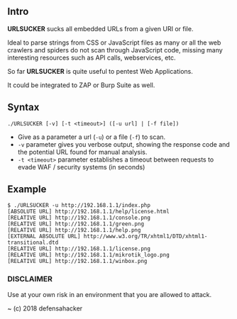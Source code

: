 ## Intro ##
**URLSUCKER** sucks all embedded URLs from a given URI or file.

Ideal to parse strings from CSS or JavaScript files as many or all the web crawlers and spiders do not scan through JavaScript code, missing many interesting resources such as API calls, webservices, etc.

So far **URLSUCKER** is quite useful to pentest Web Applications.

It could be integrated to ZAP or Burp Suite as well. 

## Syntax ##
```
./URLSUCKER [-v] [-t <timeout>] ([-u url] | [-f file])
```

- Give as a parameter a url (```-u```) or a file (```-f```) to scan.
- ```-v``` parameter gives you verbose output, showing the response code and the potential URL found for manual analysis.
- ```-t <timeout>``` parameter establishes a timeout between requests to evade WAF / security systems (in seconds)

## Example ##
```
$ ./URLSUCKER -u http://192.168.1.1/index.php
[ABSOLUTE URL] http://192.168.1.1/help/license.html
[RELATIVE URL] http://192.168.1.1/console.png
[RELATIVE URL] http://192.168.1.1/green.png
[RELATIVE URL] http://192.168.1.1/help.png
[EXTERNAL ABSOLUTE URL] http://www.w3.org/TR/xhtml1/DTD/xhtml1-transitional.dtd
[RELATIVE URL] http://192.168.1.1/license.png
[RELATIVE URL] http://192.168.1.1/mikrotik_logo.png
[RELATIVE URL] http://192.168.1.1/winbox.png
```


### DISCLAIMER ###
Use at your own risk in an environment that you are allowed to attack.


~
(c) 2018 defensahacker
